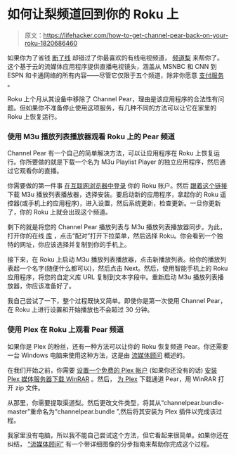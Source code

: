 # 如何让梨频道回到你的 Roku 上

> 原文：<https://lifehacker.com/how-to-get-channel-pear-back-on-your-roku-1820686460>

如果你为了省钱 [断了线](https://lifehacker.com/how-to-record-live-tv-when-you-dont-have-cable-1800621701) 却错过了你最喜欢的有线电视频道， [频道梨](https://channelpear.com/) 来帮你了。这个基于云的流媒体应用程序提供直播电视镜头，涵盖从 MSNBC 和 CNN 到 ESPN 和卡通网络的所有内容——尽管它仅限于五个频道，除非你愿意 [支付服务](https://channelpear.com/) 。



Roku 上个月从其设备中移除了 Channel Pear，理由是该应用程序的合法性有问题。但如果你不准备停止使用这项服务，有几种不同的方法可以让它在家里的 Roku 上恢复运行。

### 使用 M3u 播放列表播放器观看 Roku 上的 Pear 频道

Channel Pear 有一个自己的简单解决方法，可以让应用程序在 Roku 上恢复运行。你所要做的就是下载一个名为 M3u Playlist Player 的独立应用程序，然后通过它观看你的直播。

你需要做的第一件事 [在互联网浏览器中登录](https://my.roku.com/signin) 你的 Roku 账户。然后 [跟着这个链接](https://channelstore.roku.com/details/144095/m3u-playlist-player) 下载 M3u 播放列表播放器，选择安装。要启动新的应用程序，拿起你的 Roku 遥控器(或手机上的应用程序)，进入设置，然后系统更新，检查更新。一旦你更新了，你的 Roku 上就会出现这个频道。

剩下的就是将您的 Channel Pear 播放列表与 M3u 播放列表播放器同步。为此，打开你的在线 [库](https://channelpear.com/library) ，点击“配对”打开下拉菜单，然后选择 Roku。你会看到一个独特的网址，你应该选择并复制到你的手机上。

接下来，在 Roku 上启动 M3u 播放列表播放器，点击新播放列表。给你的播放列表起一个名字(随便什么都可以)，然后点击 Next。然后，使用智能手机上的 Roku 应用程序，将您的自定义库 URL 复制到文本字段中。重新启动 M3u 播放列表播放器，你应该准备好了。

我自己尝试了一下，整个过程既快又简单。即使你是第一次使用 Channel Pear，在 Roku 上进行设置和开始播放也不会超过 30 分钟。

### 使用 Plex 在 Roku 上观看 Pear 频道

如果你是 Plex 的粉丝，还有一种方法可以让你的 Roku 恢复频道 Pear。你还需要一台 Windows 电脑来使用这种方法，这是由 [流媒体顾问](https://thestreamingadvisor.com/add-channel-pear-back-to-roku/) 概述的。

在我们开始之前，你需要 [设置一个免费的 Plex 帐户](https://www.plex.tv/) (如果你还没有的话) [安装 Plex 媒体服务器](https://www.plex.tv/downloads/)[下载 WinRAR](https://www.win-rar.com/start.html?&L=0) 。然后， [为 Plex](https://github.com/Jidly/channelpear.bundle/archive/master.zip) 下载通道 Pear，用 WinRAR 打开 zip 文件。

从那里，你需要提取渠道梨。然后更改文件类型，将其从“channelpear.bundle-master”重命名为“channelpear.bundle ”,然后将其安装为 Plex 插件以完成该过程。

我家里没有电脑，所以我不能自己尝试这个方法，但它看起来很简单。如果你还在纠结， [“流媒体顾问”](https://thestreamingadvisor.com/add-channel-pear-back-to-roku/) 有一个带详细图像的分步指南来帮助你完成这个过程。